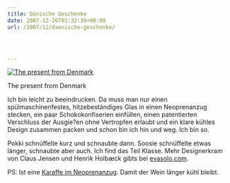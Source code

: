 ```yaml
---
title: Dänische Geschenke
date: 2007-12-26T01:32:39+00:00
url: /2007/12/daenische-geschenke/




---
```

<div class="flickr">
  <a href="http://www.flickr.com/photos/schreibblogade/2138684530/" title="The present from Denmark"><img src="//farm3.static.flickr.com/2250/2138684530_06b919c020.jpg" alt="The present from Denmark" /></a></p>

  <p>
    The present from Denmark
  </p>
</div>

Ich bin leicht zu beeindrucken. Da muss man nur einen spülmaschinenfestes, hitzebeständiges Glas in einen Neoprenanzug stecken, ein paar Schokokonfiserien einfüllen, einen patentierten Verschluss der Ausgie?en ohne Vertropfen erlaubt und ein klare kühles Design zusammen packen und schon bin ich hin und weg. Ich bin so.

Pokki schnüffelte kurz und schnaubte dann. Soosie schnüffelte etwas länger, schnaubte aber auch. Ich find das Teil Klasse. Mehr Designerkram von Claus Jensen und Henrik Holbæck gibts bei [evasolo.com][1].

PS: Ist eine [Karaffe im Neoprenanzug][2]. Damit der Wein länger kühl bleibt.

 [1]: http://evasolo.com/
 [2]: http://evasolo.com/products-fridge.html
